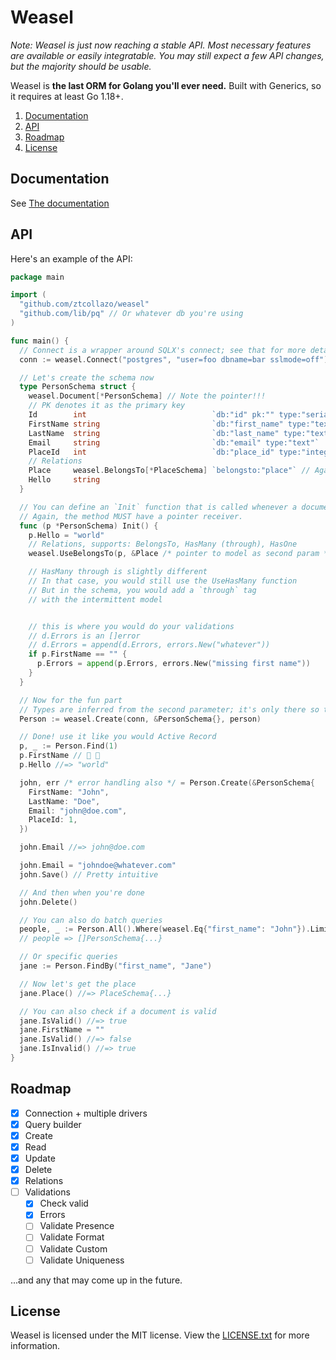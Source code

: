 # Weasel

_Note: Weasel is just now reaching a stable API. Most necessary features are available or easily integratable. You may still expect a few API changes, but the majority should be usable._

Weasel is **the last ORM for Golang you'll ever need.** Built with Generics, so it requires at least Go 1.18+.

1. [Documentation](#documentation)
2. [API](#api)
3. [Roadmap](#roadmap)
4. [License](#license)

## Documentation

See [The documentation](https://go.dev/pkg/github.com/ztcollazo/weasel)

## API

Here's an example of the API:

```go
package main

import (
  "github.com/ztcollazo/weasel"
  "github.com/lib/pq" // Or whatever db you're using
)

func main() {
  // Connect is a wrapper around SQLX's connect; see that for more details.
  conn := weasel.Connect("postgres", "user=foo dbname=bar sslmode=off")

  // Let's create the schema now
  type PersonSchema struct {
    weasel.Document[*PersonSchema] // Note the pointer!!!
    // PK denotes it as the primary key
    Id        int                            `db:"id" pk:"" type:"serial"`
    FirstName string                         `db:"first_name" type:"text"`
    LastName  string                         `db:"last_name" type:"text"`
    Email     string                         `db:"email" type:"text"`
    PlaceId   int                            `db:"place_id" type:"integer"`
    // Relations
    Place     weasel.BelongsTo[*PlaceSchema] `belongsto:"place"` // Again with the required pointer
    Hello     string
  }

  // You can define an `Init` function that is called whenever a document is created.
  // Again, the method MUST have a pointer receiver.
  func (p *PersonSchema) Init() {
    p.Hello = "world"
    // Relations, supports: BelongsTo, HasMany (through), HasOne
    weasel.UseBelongsTo(p, &Place /* pointer to model as second param */)

    // HasMany through is slightly different
    // In that case, you would still use the UseHasMany function
    // But in the schema, you would add a `through` tag
    // with the intermittent model


    // this is where you would do your validations
    // d.Errors is an []error
    // d.Errors = append(d.Errors, errors.New("whatever"))
    if p.FirstName == "" {
      p.Errors = append(p.Errors, errors.New("missing first name"))
    }
  }

  // Now for the fun part
  // Types are inferred from the second parameter; it's only there so that we can copy it
  Person := weasel.Create(conn, &PersonSchema{}, person)

  // Done! use it like you would Active Record
  p, _ := Person.Find(1)
  p.FirstName // 🤯 🥳
  p.Hello //=> "world"

  john, err /* error handling also */ = Person.Create(&PersonSchema{
    FirstName: "John",
    LastName: "Doe",
    Email: "john@doe.com",
    PlaceId: 1,
  })

  john.Email //=> john@doe.com

  john.Email = "johndoe@whatever.com"
  john.Save() // Pretty intuitive

  // And then when you're done
  john.Delete()

  // You can also do batch queries
  people, _ := Person.All().Where(weasel.Eq{"first_name": "John"}).Limit(3).Offset(6).Exec() // For built queries, make sure that you append exec.
  // people => []PersonSchema{...}

  // Or specific queries
  jane := Person.FindBy("first_name", "Jane")

  // Now let's get the place
  jane.Place() //=> PlaceSchema{...}

  // You can also check if a document is valid
  jane.IsValid() //=> true
  jane.FirstName = ""
  jane.IsValid() //=> false
  jane.IsInvalid() //=> true
}
```

## Roadmap

- [x] Connection + multiple drivers
- [X] Query builder
- [x] Create
- [x] Read
- [X] Update
- [X] Delete
- [X] Relations
- [ ] Validations
  - [X] Check valid
  - [X] Errors
  - [ ] Validate Presence
  - [ ] Validate Format
  - [ ] Validate Custom
  - [ ] Validate Uniqueness

...and any that may come up in the future.

## License

Weasel is licensed under the MIT license. View the [LICENSE.txt](./LICENSE.txt) for more information.
